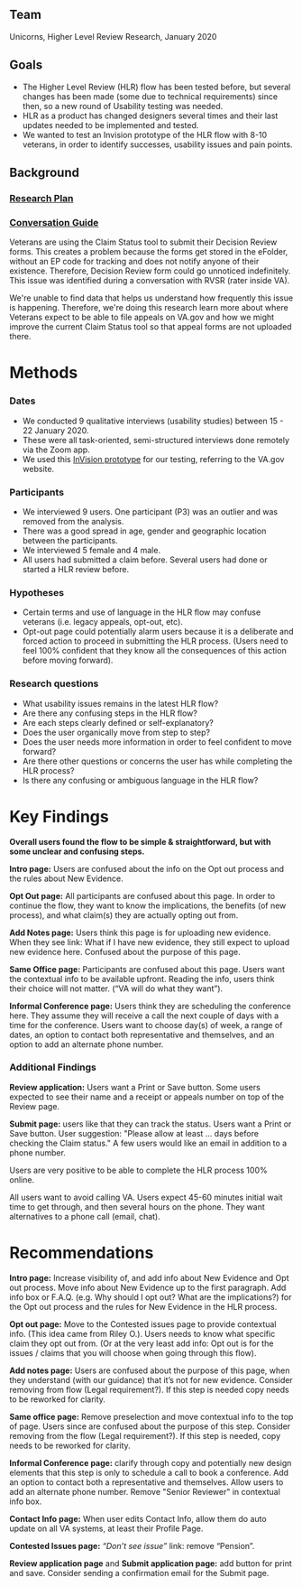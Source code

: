 ## Team

Unicorns, Higher Level Review Research, January 2020

## Goals
- The Higher Level Review (HLR) flow has been tested before, but several changes has been made (some due to technical requirements) since then, so a new round of Usability testing was needed. 
- HLR as a product has changed designers several times and their last updates needed to be implemented and tested.
- We wanted to test an Invision prototype of the HLR flow with 8-10 veterans, in order to identify successes, usability issues and pain points. 

## Background

### [Research Plan](https://github.com/department-of-veterans-affairs/va.gov-team/blob/master/products/decision-reviews/higher-level-review/research/research-plan.md)

### [Conversation Guide](https://github.com/department-of-veterans-affairs/va.gov-team/blob/master/products/decision-reviews/higher-level-review/research/conversation-guide.md)

Veterans are using the Claim Status tool to submit their Decision Review forms. This creates a problem because the forms get stored in the eFolder, without an EP code for tracking and does not notify anyone of their existence. Therefore, Decision Review form could go unnoticed indefinitely. This issue was identified during a conversation with RVSR (rater inside VA).

We're unable to find data that helps us understand how frequently this issue is happening. Therefore, we're doing this research learn more about where Veterans expect to be able to file appeals on VA.gov and how we might improve the current Claim Status tool so that appeal forms are not uploaded there.





# Methods

### Dates

- We conducted 9 qualitative interviews (usability studies) between 15 - 22 January 2020.
- These were all task-oriented, semi-structured interviews done remotely via the Zoom app. 
- We used this [InVision prototype](https://vsateams.invisionapp.com/share/PMVHSE4DRN6#/screens/400541600) for our testing, referring to the VA.gov website.


### Participants

- We interviewed 9 users. One participant (P3) was an outlier and was removed from the analysis.
- There was a good spread in age, gender and geographic location between the participants.
- We interviewed 5 female and 4 male.
- All users had submitted a claim before. Several users had done or started a HLR review before.  

### Hypotheses
- Certain terms and use of language in the HLR flow may confuse veterans (i.e. legacy appeals, opt-out, etc).
- Opt-out page could potentially alarm users because it is a deliberate and forced action to proceed in submitting the HLR process. (Users need to feel 100% confident that they know all the consequences of this action before moving forward).  

### Research questions
- What usability issues remains in the latest HLR flow?
 - Are there any confusing steps in the HLR flow?
 - Are each steps clearly defined or self-explanatory?
 - Does the user organically move from step to step?
 - Does the user needs more information in order to feel confident to move forward?
 - Are there other questions or concerns the user has while completing the HLR process?
- Is there any confusing or ambiguous language in the HLR flow?


# Key Findings

**Overall users found the flow to be simple & straightforward, but with some unclear and confusing steps.** 



**Intro page:** Users are confused about the info on the Opt out process and the rules about New Evidence.

**Opt Out page:** All participants are confused about this page. In order to continue the flow, they want to know the implications, the benefits (of new process), and what claim(s) they are actually opting out from.

**Add Notes page:** Users think this page is for uploading new evidence. When they see link: What if I have new evidence,  they still expect to upload new evidence here. Confused about the purpose of this page.

**Same Office page:** Participants are confused about this page. Users want the contextual info to be available upfront. Reading the info, users think their choice will not matter. (“VA will do what they want”).

**Informal Conference page:** Users think they are scheduling the conference here. They assume they will receive a call the next couple of days with a time for the conference. Users want to choose day(s) of week,  a range of dates, an option to contact both representative and themselves, and an option to add an alternate phone number.

### Additional Findings

**Review application:** Users want a  Print or Save button. Some users expected to see their name and a receipt or appeals number on top of the Review page. 

**Submit page:** users like that they can track the status. Users want a  Print or Save button. User suggestion:  "Please allow at least ... days before checking the Claim status." A few users would like an email in addition to a phone number. 

Users are very positive to be able to complete the HLR process 100% online.

All users want to avoid calling VA. Users expect 45-60 minutes initial wait time to get through, and then several hours on the phone. They want alternatives to a phone call (email, chat).


# Recommendations

**Intro page:** Increase visibility of, and add info about New Evidence and Opt out process. Move info about New Evidence up to the first paragraph. Add info box or F.A.Q. (e.g. Why should I opt out? What are the implications?) for the Opt out process and the rules for New Evidence in the HLR process.

**Opt out page:** Move to the Contested issues page to provide contextual info. (This idea came from Riley O.).  Users needs to know what specific claim they opt out from. (Or at the very least add info: Opt out is for the issues / claims that you will choose when going through  this flow).

**Add notes page:** Users are confused about the purpose of this page, when they understand (with our guidance)  that it’s not for new evidence. Consider removing from flow (Legal requirement?). If this step is needed copy needs to be reworked for clarity.

**Same office page:** Remove preselection and move contextual info to the top of page. Users since are confused about the purpose of this step. Consider removing from the flow (Legal requirement?). If this step is needed, copy needs to be reworked for clarity.

**Informal Conference page:** clarify through copy and potentially new design elements that this step is only to schedule a call to book a conference. Add an option to contact both a representative and themselves. Allow users to add an alternate phone number. Remove "Senior Reviewer" in contextual info box. 

**Contact Info page:** When user edits Contact Info, allow them do auto update on all VA systems, at least their Profile Page.

**Contested Issues page:** *“Don’t see issue”* link: remove “Pension”. 

**Review application page** and **Submit application page:** add button for print and save. Consider sending a confirmation email for the Submit page.
